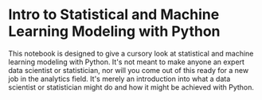 # Intro to Statistical and Machine Learning Modeling with Python

This notebook is designed to give a cursory look at statistical and machine learning modeling with Python.
It's not meant to make anyone an expert data scientist or statistician, nor will you come out of this
ready for a new job in the analytics field. It's merely an introduction into what a data scientist or
statistician might do and how it might be achieved with Python.
